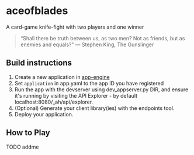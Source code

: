 # aceofblades

A card-game knife-fight with two players and one winner

> “Shall there be truth between us, as two men? Not as friends, but as enemies and equals?” ― Stephen King, The Gunslinger


## Build instructions
1.  Create a new application in [app-engine](https://console.cloud.google.com)
1.  Set `application` in app.yaml to the app ID you have registered
1.  Run the app with the devserver using dev_appserver.py DIR, and ensure it's
 running by visiting the API Explorer - by default localhost:8080/_ah/api/explorer.
1.  (Optional) Generate your client library(ies) with the endpoints tool.
1. Deploy your application.
 

## How to Play
TODO addme

